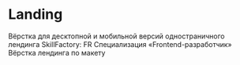 # Landing
Вёрстка для десктопной и мобильной версий одностраничного лендинга
SkillFactory: FR
Специализация «Frontend-разработчик»
Вёрстка лендинга по макету
